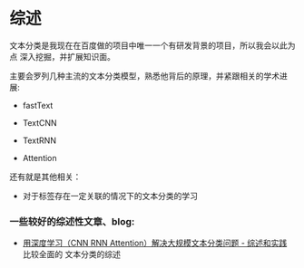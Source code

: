 # 综述

文本分类是我现在在百度做的项目中唯一一个有研发背景的项目，所以我会以此为点 深入挖掘，并扩展知识面。

主要会罗列几种主流的文本分类模型，熟悉他背后的原理，并紧跟相关的学术进展:

* fastText

* TextCNN

* TextRNN

* Attention

还有就是其他相关：

* 对于标签存在一定关联的情况下的文本分类的学习

### 一些较好的综述性文章、blog:

* [用深度学习（CNN RNN Attention）解决大规模文本分类问题 - 综述和实践](https://zhuanlan.zhihu.com/p/25928551)
    比较全面的 文本分类的综述



